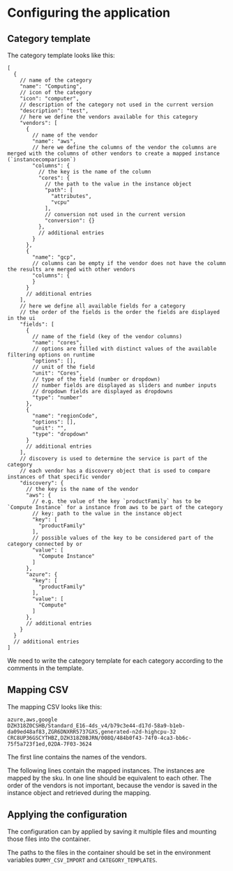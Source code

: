 # Configuring the application

## Category template

The category template looks like this:

```json5
[
  {
    // name of the category
    "name": "Computing",
    // icon of the category
    "icon": "computer",
    // description of the category not used in the current version
    "description": "test",
    // here we define the vendors available for this category
    "vendors": [
      {
        // name of the vendor
        "name": "aws",
        // here we define the columns of the vendor the columns are merged with the columns of other vendors to create a mapped instance (`instancecomparison`)
        "columns": {
          // the key is the name of the column
          "cores": {
            // the path to the value in the instance object
            "path": [
              "attributes",
              "vcpu"
            ],
            // conversion not used in the current version
            "conversion": {}
          },
          // additional entries
        }
      },
      {
        "name": "gcp",
        // columns can be empty if the vendor does not have the column the results are merged with other vendors
        "columns": {
        }
      }
      // additional entries
    ],
    // here we define all available fields for a category
    // the order of the fields is the order the fields are displayed in the ui
    "fields": [
      {
        // name of the field (key of the vendor columns)
        "name": "cores",
        // options are filled with distinct values of the available filtering options on runtime
        "options": [],
        // unit of the field
        "unit": "Cores",
        // type of the field (number or dropdown)
        // number fields are displayed as sliders and number inputs
        // dropdown fields are displayed as dropdowns
        "type": "number"
      },
      {
        "name": "regionCode",
        "options": [],
        "unit": "",
        "type": "dropdown"
      }
      // additional entries
    ],
    // discovery is used to determine the service is part of the category
    // each vendor has a discovery object that is used to compare instances of that specific vendor
    "discovery": {
      // the key is the name of the vendor
      "aws": {
        // e.g. the value of the key `productFamily` has to be `Compute Instance` for a instance from aws to be part of the category
        // key: path to the value in the instance object
        "key": [
          "productFamily"
        ],
        // possible values of the key to be considered part of the category connected by or
        "value": [
          "Compute Instance"
        ]
      },
      "azure": {
        "key": [
          "productFamily"
        ],
        "value": [
          "Compute"
        ]
      },
      // additional entries
    }
  }
  // additional entries
]
```

We need to write the category template for each category according to the comments in the template.

## Mapping CSV

The mapping CSV looks like this:

```csv
azure,aws,google
DZH318Z0CSHB/Standard_E16-4ds_v4/b79c3e44-d17d-58a9-b1eb-da09ed48af83,ZGR6DNXRR5737GXS,generated-n2d-highcpu-32
CRC8UP36GSCYTHBZ,DZH318Z0BJRN/008Q/484b0f43-74f0-4ca3-bb6c-75f5a723f1ed,02DA-7F03-3624
```

The first line contains the names of the vendors.

The following lines contain the mapped instances. The instances are mapped by the sku. In one line should be equivalent
to each other. The order of the vendors is not important, because the vendor is saved in the instance object and
retrieved during the mapping.

## Applying the configuration

The configuration can by applied by saving it multiple files and mounting those files into the container.

The paths to the files in the container should be set in the environment variables `DUMMY_CSV_IMPORT`
and `CATEGORY_TEMPLATES`.